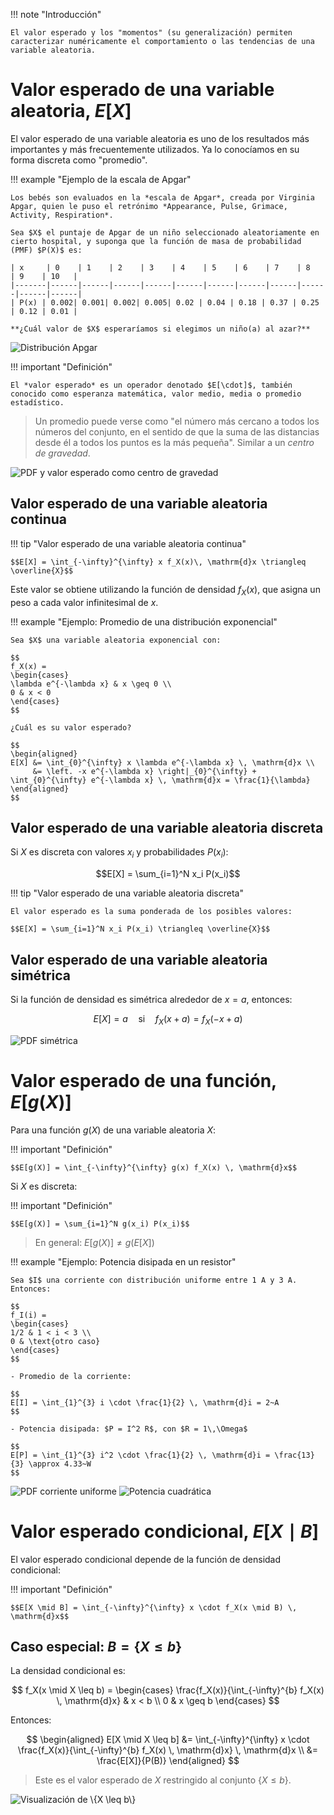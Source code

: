 !!! note "Introducción"

    El valor esperado y los "momentos" (su generalización) permiten caracterizar numéricamente el comportamiento o las tendencias de una variable aleatoria.

# Valor esperado de una variable aleatoria, $E[X]$

El valor esperado de una variable aleatoria es uno de los resultados más importantes y más frecuentemente utilizados. Ya lo conocíamos en su forma discreta como "promedio".

!!! example "Ejemplo de la escala de Apgar"

    Los bebés son evaluados en la *escala de Apgar*, creada por Virginia Apgar, quien le puso el retrónimo *Appearance, Pulse, Grimace, Activity, Respiration*.

    Sea $X$ el puntaje de Apgar de un niño seleccionado aleatoriamente en cierto hospital, y suponga que la función de masa de probabilidad (PMF) $P(X)$ es:

    | x     | 0    | 1    | 2    | 3    | 4    | 5    | 6    | 7    | 8    | 9    | 10   |
    |-------|------|------|------|------|------|------|------|------|------|------|------|
    | P(x) | 0.002| 0.001| 0.002| 0.005| 0.02 | 0.04 | 0.18 | 0.37 | 0.25 | 0.12 | 0.01 |

    **¿Cuál valor de $X$ esperaríamos si elegimos un niño(a) al azar?**

![Distribución Apgar](images/apgar.svg)

!!! important "Definición"

    El *valor esperado* es un operador denotado $E[\cdot]$, también conocido como esperanza matemática, valor medio, media o promedio estadístico.

> Un promedio puede verse como "el número más cercano a todos los números del conjunto, en el sentido de que la suma de las distancias desde él a todos los puntos es la más pequeña". Similar a un *centro de gravedad*.

![PDF y valor esperado como centro de gravedad](images/esperado_promedio.svg)

## Valor esperado de una variable aleatoria continua

!!! tip "Valor esperado de una variable aleatoria continua"

    $$E[X] = \int_{-\infty}^{\infty} x f_X(x)\, \mathrm{d}x \triangleq \overline{X}$$

Este valor se obtiene utilizando la función de densidad $f_X(x)$, que asigna un peso a cada valor infinitesimal de $x$.

!!! example "Ejemplo: Promedio de una distribución exponencial"

    Sea $X$ una variable aleatoria exponencial con:

    $$
    f_X(x) = 
    \begin{cases} 
    \lambda e^{-\lambda x} & x \geq 0 \\
    0 & x < 0 
    \end{cases}
    $$

    ¿Cuál es su valor esperado?

    $$
    \begin{aligned}
    E[X] &= \int_{0}^{\infty} x \lambda e^{-\lambda x} \, \mathrm{d}x \\
         &= \left. -x e^{-\lambda x} \right|_{0}^{\infty} + \int_{0}^{\infty} e^{-\lambda x} \, \mathrm{d}x = \frac{1}{\lambda}
    \end{aligned}
    $$

## Valor esperado de una variable aleatoria discreta

Si $X$ es discreta con valores $x_i$ y probabilidades $P(x_i)$:

$$E[X] = \sum_{i=1}^N x_i P(x_i)$$

!!! tip "Valor esperado de una variable aleatoria discreta"

    El valor esperado es la suma ponderada de los posibles valores:

    $$E[X] = \sum_{i=1}^N x_i P(x_i) \triangleq \overline{X}$$

## Valor esperado de una variable aleatoria simétrica

Si la función de densidad es simétrica alrededor de $x = a$, entonces:

$$E[X] = a \quad \text{si} \quad f_X(x + a) = f_X(-x + a)$$

![PDF simétrica](images/pdf_simetrica.svg)

# Valor esperado de una función, $E[g(X)]$

Para una función $g(X)$ de una variable aleatoria $X$:

!!! important "Definición"

    $$E[g(X)] = \int_{-\infty}^{\infty} g(x) f_X(x) \, \mathrm{d}x$$

Si $X$ es discreta:

!!! important "Definición"

    $$E[g(X)] = \sum_{i=1}^N g(x_i) P(x_i)$$

> En general: $E[g(X)] \neq g(E[X])$

!!! example "Ejemplo: Potencia disipada en un resistor"

    Sea $I$ una corriente con distribución uniforme entre 1 A y 3 A. Entonces:

    $$
    f_I(i) = 
    \begin{cases} 
    1/2 & 1 < i < 3 \\
    0 & \text{otro caso} 
    \end{cases}
    $$

    - Promedio de la corriente:

    $$
    E[I] = \int_{1}^{3} i \cdot \frac{1}{2} \, \mathrm{d}i = 2~A
    $$

    - Potencia disipada: $P = I^2 R$, con $R = 1\,\Omega$

    $$
    E[P] = \int_{1}^{3} i^2 \cdot \frac{1}{2} \, \mathrm{d}i = \frac{13}{3} \approx 4.33~W
    $$

![PDF corriente uniforme](images/corriente_uniforme.svg)
![Potencia cuadrática](images/potencia_cuadratica.svg)

# Valor esperado condicional, $E[X\mid B]$

El valor esperado condicional depende de la función de densidad condicional:

!!! important "Definición"

    $$E[X \mid B] = \int_{-\infty}^{\infty} x \cdot f_X(x \mid B) \, \mathrm{d}x$$

## Caso especial: $B = \{X \leq b\}$

La densidad condicional es:

$$
f_X(x \mid X \leq b) = 
\begin{cases} 
\frac{f_X(x)}{\int_{-\infty}^{b} f_X(x) \, \mathrm{d}x} & x < b \\
0 & x \geq b 
\end{cases}
$$

Entonces:

$$
\begin{aligned}
E[X \mid X \leq b] &= \int_{-\infty}^{\infty} x \cdot \frac{f_X(x)}{\int_{-\infty}^{b} f_X(x) \, \mathrm{d}x} \, \mathrm{d}x \\
&= \frac{E[X]}{P(B)}
\end{aligned}
$$

> Este es el valor esperado de $X$ restringido al conjunto $\{X \leq b\}$.

![Visualización de $\{X \leq b\}$](images/X_leq_b.svg)